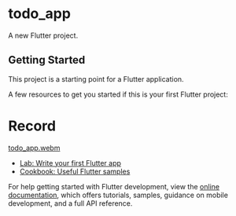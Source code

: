 # todo_app

A new Flutter project.

## Getting Started

This project is a starting point for a Flutter application.

A few resources to get you started if this is your first Flutter project:

# Record
[todo_app.webm](https://github.com/user-attachments/assets/5444e619-9fec-4ed7-8842-661c898d89ed)


- [Lab: Write your first Flutter app](https://docs.flutter.dev/get-started/codelab)
- [Cookbook: Useful Flutter samples](https://docs.flutter.dev/cookbook)

For help getting started with Flutter development, view the
[online documentation](https://docs.flutter.dev/), which offers tutorials,
samples, guidance on mobile development, and a full API reference.
